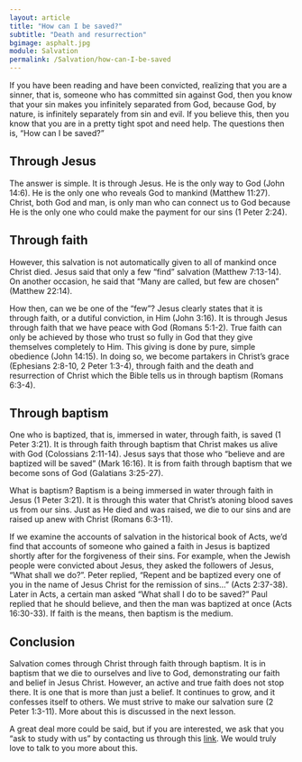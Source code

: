 ```yaml
---
layout: article
title: "How can I be saved?"
subtitle: "Death and resurrection"
bgimage: asphalt.jpg
module: Salvation
permalink: /Salvation/how-can-I-be-saved
---
```


If you have been reading and have been convicted, realizing that you are a sinner, that is, someone who has committed sin against God, then you know that your sin makes you infinitely separated from God, because God, by nature, is infinitely separately from sin and evil. If you believe this, then you know that you are in a pretty tight spot and need help. The questions then is, “How can I be saved?”
​
## Through Jesus
The answer is simple. It is through Jesus. He is the only way to God (John 14:6). He is the only one who reveals God to mankind (Matthew 11:27). Christ, both God and man, is only man who can connect us to God because He is the only one who could make the payment for our sins (1 Peter 2:24).
​
## Through faith
However, this salvation is not automatically given to all of mankind once Christ died. Jesus said that only a few “find” salvation (Matthew 7:13-14). On another occasion, he said that “Many are called, but few are chosen” (Matthew 22:14).
 
How then, can we be one of the “few”? Jesus clearly states that it is through faith, or a dutiful conviction, in Him (John 3:16). It is through Jesus through faith that we have peace with God (Romans 5:1-2). True faith can only be achieved by those who trust so fully in God that they give themselves completely to Him. This giving is done by pure, simple obedience (John 14:15). In doing so, we become partakers in Christ’s grace (Ephesians 2:8-10, 2 Peter 1:3-4), through faith and the death and resurrection of Christ which the Bible tells us in through baptism (Romans 6:3-4).
 
## Through baptism
One who is baptized, that is, immersed in water, through faith, is saved (1 Peter 3:21). It is through faith through baptism that Christ makes us alive with God (Colossians 2:11-14). Jesus says that those who “believe and are baptized will be saved” (Mark 16:16).  It is from faith through baptism that we become sons of God (Galatians 3:25-27).
 
What is baptism? Baptism is a being immersed in water through faith in Jesus (1 Peter 3:21). It is through this water that Christ’s atoning blood saves us from our sins. Just as He died and was raised, we die to our sins and are raised up anew with Christ (Romans 6:3-11).
 
If we examine the accounts of salvation in the historical book of Acts, we’d find that accounts of someone who gained a faith in Jesus is baptized shortly after for the forgiveness of their sins. For example, when the Jewish people were convicted about Jesus, they asked the followers of Jesus, “What shall we do?”. Peter replied, “Repent and be baptized every one of you in the name of Jesus Christ for the remission of sins…” (Acts 2:37-38). Later in Acts, a certain man asked “What shall I do to be saved?” Paul replied that he should believe, and then the man was baptized at once (Acts 16:30-33). If faith is the means, then baptism is the medium.
 
## Conclusion
Salvation comes through Christ through faith through baptism. It is in baptism that we die to ourselves and live to God, demonstrating our faith and belief in Jesus Christ. However, an active and true faith does not stop there. It is one that is more than just a belief. It continues to grow, and it confesses itself to others. We must strive to make our salvation sure (2 Peter 1:3-11). More about this is discussed in the next lesson.
 
A great deal more could be said, but if you are interested, we ask that you “ask to study with us” by contacting us through this [link](/study-with-us). We would truly love to talk to you more about this.